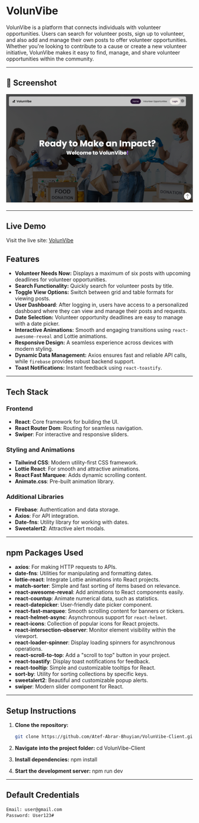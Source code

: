 # VolunVibe

VolunVibe is a platform that connects individuals with volunteer opportunities. Users can search for volunteer posts, sign up to volunteer, and also add and manage their own posts to offer volunteer opportunities. Whether you're looking to contribute to a cause or create a new volunteer initiative, VolunVibe makes it easy to find, manage, and share volunteer opportunities within the community.

---

## 📸 Screenshot

![VolunVibe Screenshot](public/volunvibe.png)

---


## Live Demo
Visit the live site: [VolunVibe](https://volunvibe.web.app/)

## Features
- **Volunteer Needs Now:** Displays a maximum of six posts with upcoming deadlines for volunteer opportunities.
- **Search Functionality:** Quickly search for volunteer posts by title.
- **Toggle View Options:** Switch between grid and table formats for viewing posts.
- **User Dashboard**: After logging in, users have access to a personalized dashboard where they can view and manage their posts and requests.
- **Date Selection:** Volunteer opportunity deadlines are easy to manage with a date picker.
- **Interactive Animations:** Smooth and engaging transitions using `react-awesome-reveal` and Lottie animations.
- **Responsive Design:** A seamless experience across devices with modern styling.
- **Dynamic Data Management:** Axios ensures fast and reliable API calls, while `firebase` provides robust backend support.
- **Toast Notifications:** Instant feedback using `react-toastify`.


---

## Tech Stack
### Frontend
- **React**: Core framework for building the UI.
- **React Router Dom**: Routing for seamless navigation.
- **Swiper**: For interactive and responsive sliders.

### Styling and Animations
- **Tailwind CSS**: Modern utility-first CSS framework.
- **Lottie React**: For smooth and attractive animations.
- **React Fast Marquee**: Adds dynamic scrolling content.
- **Animate.css**: Pre-built animation library.

### Additional Libraries
- **Firebase**: Authentication and data storage.
- **Axios**: For API integration.
- **Date-fns**: Utility library for working with dates.
- **Sweetalert2**: Attractive alert modals.

---

## npm Packages Used
- **axios**: For making HTTP requests to APIs.
- **date-fns**: Utilities for manipulating and formatting dates.
- **lottie-react**: Integrate Lottie animations into React projects.
- **match-sorter**: Simple and fast sorting of items based on relevance.
- **react-awesome-reveal**: Add animations to React components easily.
- **react-countup**: Animate numerical data, such as statistics.
- **react-datepicker**: User-friendly date picker component.
- **react-fast-marquee**: Smooth scrolling content for banners or tickers.
- **react-helmet-async**: Asynchronous support for `react-helmet`.
- **react-icons**: Collection of popular icons for React projects.
- **react-intersection-observer**: Monitor element visibility within the viewport.
- **react-loader-spinner**: Display loading spinners for asynchronous operations.
- **react-scroll-to-top**: Add a "scroll to top" button in your project.
- **react-toastify**: Display toast notifications for feedback.
- **react-tooltip**: Simple and customizable tooltips for React.
- **sort-by**: Utility for sorting collections by specific keys.
- **sweetalert2**: Beautiful and customizable popup alerts.
- **swiper**: Modern slider component for React.

---

## Setup Instructions

1. **Clone the repository:**
   ```bash
   git clone https://github.com/Atef-Abrar-Bhuyian/VolunVibe-Client.git

2. **Navigate into the project folder:**
    cd VolunVibe-Client

3. **Install dependencies:**
    npm install

4. **Start the development server:**
    npm run dev

---

## Default Credentials

    Email: user@gmail.com
    Password: User123#

